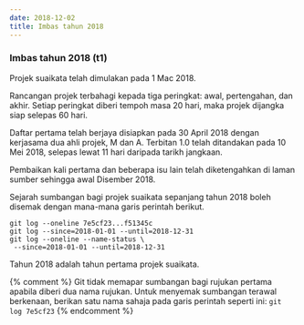 ```yaml
---
date: 2018-12-02
title: Imbas tahun 2018
---
```


### Imbas tahun 2018 (t1)

Projek suaikata telah dimulakan pada 1 Mac 2018.

Rancangan projek terbahagi kepada tiga peringkat: awal,
pertengahan, dan akhir. Setiap peringkat diberi tempoh masa
20 hari, maka projek dijangka siap selepas 60 hari.

Daftar pertama telah berjaya disiapkan pada 30 April 2018
dengan kerjasama dua ahli projek, M dan A. Terbitan 1.0
telah ditandakan pada 10 Mei 2018, selepas lewat 11 hari
daripada tarikh jangkaan.

Pembaikan kali pertama dan beberapa isu lain telah
diketengahkan di laman sumber sehingga awal Disember 2018.

Sejarah sumbangan bagi projek suaikata sepanjang tahun 2018
boleh disemak dengan mana-mana garis perintah berikut.

    git log --oneline 7e5cf23...f51345c
    git log --since=2018-01-01 --until=2018-12-31
    git log --oneline --name-status \
     --since=2018-01-01 --until=2018-12-31

Tahun 2018 adalah tahun pertama projek suaikata.

{% comment %} Git tidak memapar sumbangan bagi rujukan
pertama apabila diberi dua nama rujukan. Untuk menyemak
sumbangan terawal berkenaan, berikan satu nama sahaja pada
garis perintah seperti ini: `git log 7e5cf23`
{% endcomment %}
